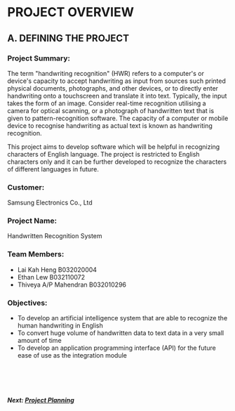 # PROJECT OVERVIEW

## A. DEFINING THE PROJECT
###  Project Summary:
The term "handwriting recognition" (HWR) refers to a computer's or device's capacity to accept handwriting as input from sources such printed physical documents, photographs, and other devices, or to directly enter handwriting onto a touchscreen and translate it into text. Typically, the input takes the form of an image. Consider real-time recognition utilising a camera for optical scanning, or a photograph of handwritten text that is given to pattern-recognition software. The capacity of a computer or mobile device to recognise handwriting as actual text is known as handwriting recognition. 

This project aims to develop software which will be helpful in recognizing characters of English language. The project is restricted to English characters only and it can be further developed to recognize the characters of different languages in future.

###  Customer: 
Samsung Electronics Co., Ltd

### Project Name: 
Handwritten Recognition System

### Team Members: 
+ Lai Kah Heng B032020004
+ Ethan Lew B032110072
+ Thiveya A/P Mahendran B032010296

### Objectives:
+ To develop an artificial intelligence system that are able to recognize the human handwriting in English
+ To convert huge volume of handwritten data to text data in a very small amount of time
+ To develop an application programming interface (API) for the future ease of use as the integration module

<br><br><br>
##### Next: [Project Planning](B-PROJECT_PLANNING.md)
